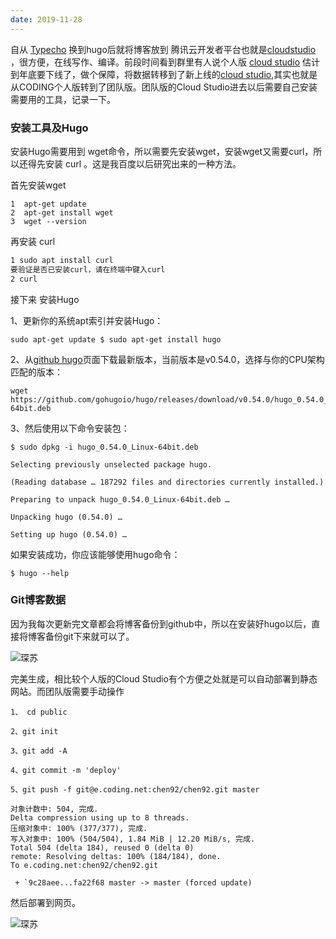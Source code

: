 ```yaml
---
date: 2019-11-28
---
```




自从  [Typecho](http://typecho.org/) 换到hugo后就将博客放到 腾讯云开发者平台也就是[cloudstudio](https://studio.dev.tencent.com/) ，很方便，在线写作、编译。前段时间看到群里有人说个人版 [cloud studio](https://studio.dev.tencent.com/) 估计到年底要下线了，做个保障，将数据转移到了新上线的[cloud studio]( https://cloudstudio.net/ ),其实也就是从CODING个人版转到了团队版。团队版的Cloud Studio进去以后需要自己安装需要用的工具，记录一下。

### 安装工具及Hugo

安装Hugo需要用到 wget命令，所以需要先安装wget，安装wget又需要curl，所以还得先安装 curl 。这是我百度以后研究出来的一种方法。

首先安装wget

```
1  apt-get update  
2  apt-get install wget  
3  wget --version  
```
再安装 curl 

```html
1 sudo apt install curl
要验证是否已安装curl，请在终端中键入curl
2 curl
```

接下来 安装Hugo

1、更新你的系统apt索引并安装Hugo：

```
sudo apt-get update $ sudo apt-get install hugo
```

2、从[github hugo](https://github.com/hugo/releases/)页面下载最新版本，当前版本是v0.54.0，选择与你的CPU架构匹配的版本：

```
wget https://github.com/gohugoio/hugo/releases/download/v0.54.0/hugo_0.54.0_Linux-64bit.deb
```

3、然后使用以下命令安装包：

```
$ sudo dpkg -i hugo_0.54.0_Linux-64bit.deb

Selecting previously unselected package hugo.

(Reading database … 187292 files and directories currently installed.)

Preparing to unpack hugo_0.54.0_Linux-64bit.deb …

Unpacking hugo (0.54.0) …

Setting up hugo (0.54.0) … 
```

如果安装成功，你应该能够使用hugo命令：

```
$ hugo --help
```

### Git博客数据

因为我每次更新完文章都会将博客备份到github中，所以在安装好hugo以后，直接将博客备份git下来就可以了。

![琛苏](https://img.010316.xyz/usr/hugo/11/bok.png)

完美生成，相比较个人版的Cloud Studio有个方便之处就是可以自动部署到静态网站。而团队版需要手动操作

```
1、 cd public

2、git init

3、git add -A

4、git commit -m 'deploy'

5、git push -f git@e.coding.net:chen92/chen92.git master

对象计数中: 504, 完成.
Delta compression using up to 8 threads.
压缩对象中: 100% (377/377), 完成.
写入对象中: 100% (504/504), 1.84 MiB | 12.20 MiB/s, 完成.
Total 504 (delta 184), reused 0 (delta 0)
remote: Resolving deltas: 100% (184/184), done.
To e.coding.net:chen92/chen92.git

 + `9c28aee...fa22f68 master -> master (forced update)
```

然后部署到网页。

![琛苏](https://img.010316.xyz/usr/hugo/11/11.png)
